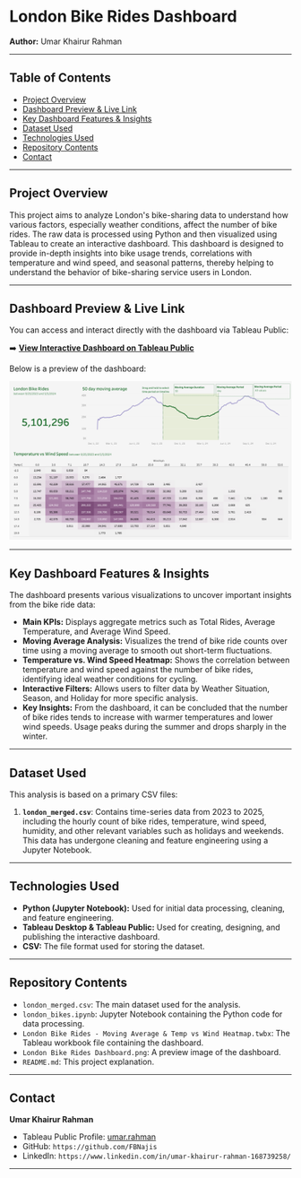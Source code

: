 # London Bike Rides Dashboard

**Author:** Umar Khairur Rahman

---

## Table of Contents
* [Project Overview](#project-overview)
* [Dashboard Preview & Live Link](#dashboard-preview--live-link)
* [Key Dashboard Features & Insights](#key-dashboard-features--insights)
* [Dataset Used](#dataset-used)
* [Technologies Used](#technologies-used)
* [Repository Contents](#repository-contents)
* [Contact](#contact)

---

## Project Overview

This project aims to analyze London's bike-sharing data to understand how various factors, especially weather conditions, affect the number of bike rides. The raw data is processed using Python and then visualized using Tableau to create an interactive dashboard. This dashboard is designed to provide in-depth insights into bike usage trends, correlations with temperature and wind speed, and seasonal patterns, thereby helping to understand the behavior of bike-sharing service users in London.

---

## Dashboard Preview & Live Link

You can access and interact directly with the dashboard via Tableau Public:

➡️ **[View Interactive Dashboard on Tableau Public](https://public.tableau.com/views/LondonBikeRides-MovingAverageTempvsWindHeatmap/Dashboard?:language=en-US&publish=yes&:sid=&:redirect=auth&:display_count=n&:origin=viz_share_link)**

Below is a preview of the dashboard:

![London Bike Rides Dashboard Preview](London%20Bike%20Rides%20Dashboard.png)

---

## Key Dashboard Features & Insights

The dashboard presents various visualizations to uncover important insights from the bike ride data:

* **Main KPIs:** Displays aggregate metrics such as Total Rides, Average Temperature, and Average Wind Speed.
* **Moving Average Analysis:** Visualizes the trend of bike ride counts over time using a moving average to smooth out short-term fluctuations.
* **Temperature vs. Wind Speed Heatmap:** Shows the correlation between temperature and wind speed against the number of bike rides, identifying ideal weather conditions for cycling.
* **Interactive Filters:** Allows users to filter data by Weather Situation, Season, and Holiday for more specific analysis.
* **Key Insights:** From the dashboard, it can be concluded that the number of bike rides tends to increase with warmer temperatures and lower wind speeds. Usage peaks during the summer and drops sharply in the winter.

---

## Dataset Used

This analysis is based on a primary CSV files:

1.  **`london_merged.csv`**: Contains time-series data from 2023 to 2025, including the hourly count of bike rides, temperature, wind speed, humidity, and other relevant variables such as holidays and weekends. This data has undergone cleaning and feature engineering using a Jupyter Notebook.

---

## Technologies Used

* **Python (Jupyter Notebook):** Used for initial data processing, cleaning, and feature engineering.
* **Tableau Desktop & Tableau Public:** Used for creating, designing, and publishing the interactive dashboard.
* **CSV:** The file format used for storing the dataset.

---

## Repository Contents
* `london_merged.csv`: The main dataset used for the analysis.
* `london_bikes.ipynb`: Jupyter Notebook containing the Python code for data processing.
* `London Bike Rides - Moving Average & Temp vs Wind Heatmap.twbx`: The Tableau workbook file containing the dashboard.
* `London Bike Rides Dashboard.png`: A preview image of the dashboard.
* `README.md`: This project explanation.

---

## Contact

**Umar Khairur Rahman**
* Tableau Public Profile: [umar.rahman](https://public.tableau.com/app/profile/umar.rahman)
* GitHub: `https://github.com/FBNajis`
* LinkedIn: `https://www.linkedin.com/in/umar-khairur-rahman-168739258/`

---
